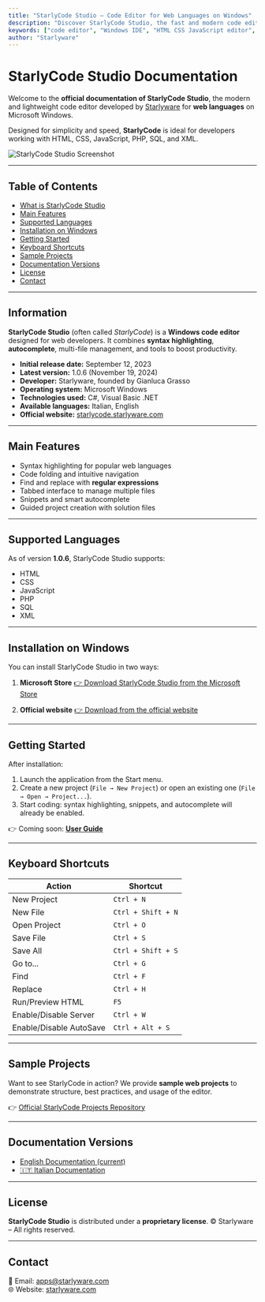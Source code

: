 ```yaml
---
title: "StarlyCode Studio – Code Editor for Web Languages on Windows"
description: "Discover StarlyCode Studio, the fast and modern code editor for HTML, CSS, JavaScript, PHP, SQL, and XML. Download it from the Microsoft Store or the official website."
keywords: ["code editor", "Windows IDE", "HTML CSS JavaScript editor", "StarlyCode Studio", "Starlyware", "PHP SQL editor", "XML editor Windows"]
author: "Starlyware"
---
```


# StarlyCode Studio Documentation

Welcome to the **official documentation of StarlyCode Studio**, the modern and lightweight code editor developed by [Starlyware](https://www.starlyware.com) for **web languages** on Microsoft Windows.

Designed for simplicity and speed, **StarlyCode** is ideal for developers working with HTML, CSS, JavaScript, PHP, SQL, and XML.

![StarlyCode Studio Screenshot](https://www.starlyware.com/files/images/starlycode/hero-img.png)

---

## Table of Contents
- [What is StarlyCode Studio](#information)
- [Main Features](#main-features)
- [Supported Languages](#supported-languages)
- [Installation on Windows](#installation-on-windows)
- [Getting Started](#getting-started)
- [Keyboard Shortcuts](#keyboard-shortcuts)
- [Sample Projects](#sample-projects)
- [Documentation Versions](#documentation-versions)
- [License](#license)
- [Contact](#contact)

---

## Information

**StarlyCode Studio** (often called *StarlyCode*) is a **Windows code editor** designed for web developers. 
It combines **syntax highlighting**, **autocomplete**, multi-file management, and tools to boost productivity.

- **Initial release date:** September 12, 2023
- **Latest version:** 1.0.6 (November 19, 2024)
- **Developer:** Starlyware, founded by Gianluca Grasso
- **Operating system:** Microsoft Windows
- **Technologies used:** C#, Visual Basic .NET
- **Available languages:** Italian, English
- **Official website:** [starlycode.starlyware.com](https://www.starlyware.com/products/starlycode/)

---

## Main Features

- Syntax highlighting for popular web languages
- Code folding and intuitive navigation
- Find and replace with **regular expressions**
- Tabbed interface to manage multiple files
- Snippets and smart autocomplete
- Guided project creation with solution files

---

## Supported Languages

As of version **1.0.6**, StarlyCode Studio supports:

- HTML
- CSS
- JavaScript
- PHP
- SQL
- XML

---

## Installation on Windows

You can install StarlyCode Studio in two ways:

1. **Microsoft Store**
   [👉 Download StarlyCode Studio from the Microsoft Store](https://apps.microsoft.com/detail/XP99J6HDW92BQS)

2. **Official website**
   [👉 Download from the official website](https://www.starlyware.com/products/starlycode/)

---

## Getting Started

After installation:

1. Launch the application from the Start menu.
2. Create a new project (`File → New Project`) or open an existing one (`File → Open → Project...`).
3. Start coding: syntax highlighting, snippets, and autocomplete will already be enabled.

👉 Coming soon: **[User Guide](/guide/)**

---

## Keyboard Shortcuts

| Action                     | Shortcut            |
|-----------------------------|---------------------|
| New Project                 | `Ctrl + N`          |
| New File                    | `Ctrl + Shift + N`  |
| Open Project                | `Ctrl + O`          |
| Save File                   | `Ctrl + S`          |
| Save All                    | `Ctrl + Shift + S`  |
| Go to...                    | `Ctrl + G`          |
| Find                        | `Ctrl + F`          |
| Replace                     | `Ctrl + H`          |
| Run/Preview HTML            | `F5`                |
| Enable/Disable Server       | `Ctrl + W`          |
| Enable/Disable AutoSave     | `Ctrl + Alt + S`    |  

---

## Sample Projects

Want to see StarlyCode in action?
We provide **sample web projects** to demonstrate structure, best practices, and usage of the editor.

👉 [Official StarlyCode Projects Repository](https://github.com/Starlyware/starlycode-projects)

---

## Documentation Versions

- [English Documentation (current)](https://starlyware.github.io/starlycode-docs/)
- [🇮🇹 Italian Documentation](https://starlyware.github.io/starlycode-docs/it/)

---

## License

**StarlyCode Studio** is distributed under a **proprietary license**.
© Starlyware – All rights reserved.

---

## Contact

📧 Email: [apps@starlyware.com](mailto:apps@starlyware.com)  
🌐 Website: [starlyware.com](https://www.starlyware.com)  
